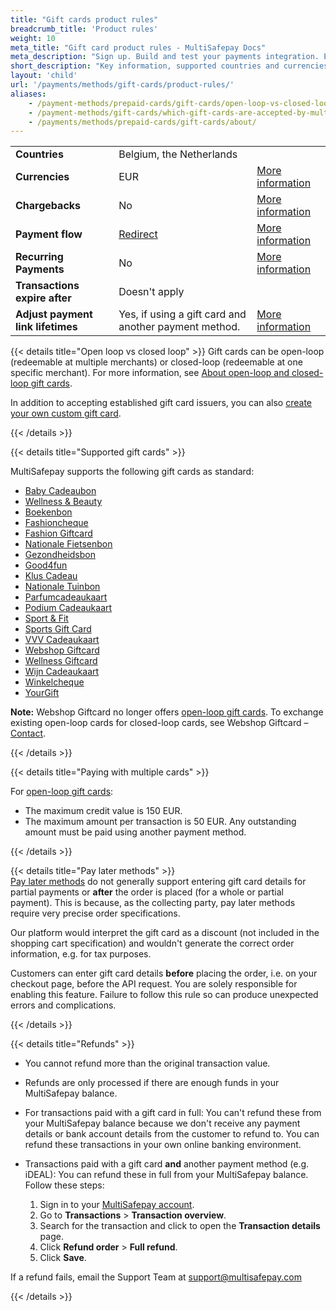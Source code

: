 ```yaml
---
title: "Gift cards product rules"
breadcrumb_title: 'Product rules'
weight: 10
meta_title: "Gift card product rules - MultiSafepay Docs"
meta_description: "Sign up. Build and test your payments integration. Explore our products and services. Use our API reference, SDKs, and wrappers. Get support."
short_description: "Key information, supported countries and currencies, product rules"
layout: 'child'
url: '/payments/methods/gift-cards/product-rules/'
aliases: 
    - /payment-methods/prepaid-cards/gift-cards/open-loop-vs-closed-loop
    - /payment-methods/gift-cards/which-gift-cards-are-accepted-by-multisafepay/
    - /payments/methods/prepaid-cards/gift-cards/about/
---
```


|   |   |   |
|---|---|---|
| **Countries**  | Belgium, the Netherlands  | |
| **Currencies**  | EUR | [More information](/faq/general/supported-currencies) | 
| **Chargebacks**  | No | [More information](/payments/chargebacks/)  |
| **Payment flow**  | [Redirect](/api/#gift-cards) | [More information](/developer/api/difference-between-direct-and-redirect) |
| **Recurring Payments**  | No | [More information](/payments/features/recurring-payments/)  |
| **Transactions expire after**  | Doesn't apply | |
| **Adjust payment link lifetimes**  | Yes, if using a gift card and another payment method. | [More information](/api/#adjust-payment-link-lifetimes)  |

{{< details title="Open loop vs closed loop" >}}
Gift cards can be open-loop (redeemable at multiple merchants) or closed-loop (redeemable at one specific merchant). For more information, see [About open-loop and closed-loop gift cards](/payments/methods/prepaid-cards/gift-cards/user-guide/about-open-closed-loop/).

In addition to accepting established gift card issuers, you can also [create your own custom gift card](/payments/methods/prepaid-cards/gift-cards/user-guide/creating-custom-gift-cards/).

{{< /details >}}

{{< details title="Supported gift cards" >}}

MultiSafepay supports the following gift cards as standard:

- [Baby Cadeaubon](https://www.babycadeaubon.nl/)
- [Wellness & Beauty](https://www.wellnessbeautycadeau.nl/page/hoe-het-werkt/)
- [Boekenbon](https://bestel.boekenbon.nl/)
- [Fashioncheque](https://www.fashioncheque.com/) 
- [Fashion Giftcard](https://www.fashion-giftcard.nl/)
- [Nationale Fietsenbon](https://www.nationalefietsprojecten.nl/pageid=936/Fietsbon.html) 
- [Gezondheidsbon](https://www.gezondheidsbon.nl/mhome/)
- [Good4fun](https://www.good4fun.nl/)
- [Klus Cadeau](https://www.kluscadeau.nl/)
- [Nationale Tuinbon](https://www.nationale-tuinbon.nl/)
- [Parfumcadeaukaart](https://www.parfumcadeaukaart.nl/) 
- [Podium Cadeaukaart](https://www.podiumcadeaukaart.nl/)
- [Sport & Fit](https://www.sportenfitcadeau.nl/) 
- [Sports Gift Card](https://www.sports-giftcard.com/)
- [VVV Cadeaukaart](https://www.vvvcadeaukaarten.nl/) 
- [Webshop Giftcard](https://www.webshopgiftcard.nl/)
- [Wellness Giftcard](https://www.wellnessgiftcard.nl/) 
- [Wijn Cadeaukaart](https://www.wijn-cadeaukaart.nl/) 
- [Winkelcheque](https://www.winkelcheque.nl/) 
- [YourGift](https://www.yourgift.nl/)

**Note:** Webshop Giftcard no longer offers [open-loop gift cards](/payments/methods/prepaid-cards/gift-cards/user-guide/about-open-closed-loop). To exchange existing open-loop cards for closed-loop cards, see Webshop Giftcard – [Contact](https://www.webshopgiftcard.nl/contact).

{{< /details >}}

{{< details title="Paying with multiple cards" >}}

For [open-loop gift cards](/payments/methods/prepaid-cards/gift-cards/user-guide/open-closed-loop/):

- The maximum credit value is 150 EUR.
- The maximum amount per transaction is 50 EUR. Any outstanding amount must be paid using another payment method.

{{< /details >}}

{{< details title="Pay later methods" >}}
&nbsp;  
[Pay later methods](/payments/methods/billing-suite/) do not generally support entering gift card details for partial payments or **after** the order is placed (for a whole or partial payment). This is because, as the collecting party, pay later methods require very precise order specifications. 

Our platform would interpret the gift card as a discount (not included in the shopping cart specification) and wouldn't generate the correct order information, e.g. for tax purposes. 

Customers can enter gift card details **before** placing the order, i.e. on your checkout page, before the API request. You are solely responsible for enabling this feature. Failure to follow this rule so can produce unexpected errors and complications.

{{< /details >}}

{{< details title="Refunds" >}}

- You cannot refund more than the original transaction value.

- Refunds are only processed if there are enough funds in your MultiSafepay balance.

- For transactions paid with a gift card in full: You can't refund these from your MultiSafepay balance because we don't receive any payment details or bank account details from the customer to refund to. You can refund these transactions in your own online banking environment. 

- Transactions paid with a gift card **and** another payment method (e.g. iDEAL): You can refund these in full from your MultiSafepay balance. Follow these steps:

    1. Sign in to your [MultiSafepay account](https://merchant.multisafepay.com).
    2. Go to **Transactions** > **Transaction overview**.
    3. Search for the transaction and click to open the **Transaction details** page.
    4. Click **Refund order** > **Full refund**.
    5. Click **Save**.
&nbsp;  

If a refund fails, email the Support Team at <support@multisafepay.com> 

{{< /details >}}



